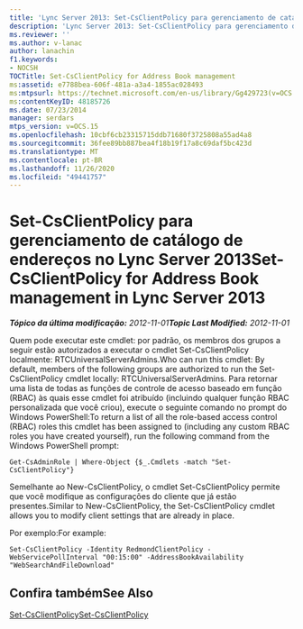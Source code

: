 ```yaml
---
title: 'Lync Server 2013: Set-CsClientPolicy para gerenciamento de catálogo de endereços'
description: 'Lync Server 2013: Set-CsClientPolicy para gerenciamento de catálogo de endereços.'
ms.reviewer: ''
ms.author: v-lanac
author: lanachin
f1.keywords:
- NOCSH
TOCTitle: Set-CsClientPolicy for Address Book management
ms:assetid: e7788bea-606f-481a-a3a4-1855ac028493
ms:mtpsurl: https://technet.microsoft.com/en-us/library/Gg429723(v=OCS.15)
ms:contentKeyID: 48185726
ms.date: 07/23/2014
manager: serdars
mtps_version: v=OCS.15
ms.openlocfilehash: 10cbf6cb23315715ddb71680f3725808a55ad4a8
ms.sourcegitcommit: 36fee89bb887bea4f18b19f17a8c69daf5bc423d
ms.translationtype: MT
ms.contentlocale: pt-BR
ms.lasthandoff: 11/26/2020
ms.locfileid: "49441757"
---
```

# <a name="set-csclientpolicy-for-address-book-management-in-lync-server-2013"></a><span data-ttu-id="8cc86-103">Set-CsClientPolicy para gerenciamento de catálogo de endereços no Lync Server 2013</span><span class="sxs-lookup"><span data-stu-id="8cc86-103">Set-CsClientPolicy for Address Book management in Lync Server 2013</span></span>

<div data-xmlns="http://www.w3.org/1999/xhtml">

<div class="topic" data-xmlns="http://www.w3.org/1999/xhtml" data-msxsl="urn:schemas-microsoft-com:xslt" data-cs="https://msdn.microsoft.com/">

<div data-asp="https://msdn2.microsoft.com/asp">



</div>

<div id="mainSection">

<div id="mainBody"><span data-ttu-id="8cc86-104">

<span> </span></span><span class="sxs-lookup"><span data-stu-id="8cc86-104">

<span> </span></span></span>

<span data-ttu-id="8cc86-105">_**Tópico da última modificação:** 2012-11-01_</span><span class="sxs-lookup"><span data-stu-id="8cc86-105">_**Topic Last Modified:** 2012-11-01_</span></span>

<span data-ttu-id="8cc86-106">Quem pode executar este cmdlet: por padrão, os membros dos grupos a seguir estão autorizados a executar o cmdlet Set-CsClientPolicy localmente: RTCUniversalServerAdmins.</span><span class="sxs-lookup"><span data-stu-id="8cc86-106">Who can run this cmdlet: By default, members of the following groups are authorized to run the Set-CsClientPolicy cmdlet locally: RTCUniversalServerAdmins.</span></span> <span data-ttu-id="8cc86-107">Para retornar uma lista de todas as funções de controle de acesso baseado em função (RBAC) às quais esse cmdlet foi atribuído (incluindo qualquer função RBAC personalizada que você criou), execute o seguinte comando no prompt do Windows PowerShell:</span><span class="sxs-lookup"><span data-stu-id="8cc86-107">To return a list of all the role-based access control (RBAC) roles this cmdlet has been assigned to (including any custom RBAC roles you have created yourself), run the following command from the Windows PowerShell prompt:</span></span>

    Get-CsAdminRole | Where-Object {$_.Cmdlets -match "Set-CsClientPolicy"}

<span data-ttu-id="8cc86-108">Semelhante ao New-CsClientPolicy, o cmdlet Set-CsClientPolicy permite que você modifique as configurações do cliente que já estão presentes.</span><span class="sxs-lookup"><span data-stu-id="8cc86-108">Similar to New-CsClientPolicy, the Set-CsClientPolicy cmdlet allows you to modify client settings that are already in place.</span></span>

<span data-ttu-id="8cc86-109">Por exemplo:</span><span class="sxs-lookup"><span data-stu-id="8cc86-109">For example:</span></span>

    Set-CsClientPolicy -Identity RedmondClientPolicy -WebServicePollInterval "00:15:00" -AddressBookAvailability "WebSearchAndFileDownload"

<div>

## <a name="see-also"></a><span data-ttu-id="8cc86-110">Confira também</span><span class="sxs-lookup"><span data-stu-id="8cc86-110">See Also</span></span>


[<span data-ttu-id="8cc86-111">Set-CsClientPolicy</span><span class="sxs-lookup"><span data-stu-id="8cc86-111">Set-CsClientPolicy</span></span>](https://docs.microsoft.com/powershell/module/skype/Set-CsClientPolicy)  
  

<span data-ttu-id="8cc86-112"></div>

</div>

<span> </span>

</div>

</div>

</span><span class="sxs-lookup"><span data-stu-id="8cc86-112"></div>

</div>

<span> </span>

</div>

</div>

</span></span></div>

